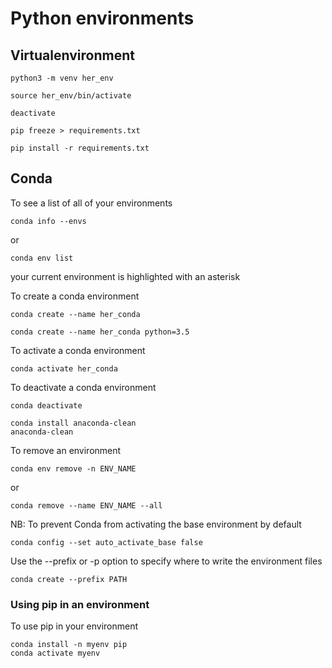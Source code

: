 # Python environments


## Virtualenvironment

```shell
python3 -m venv her_env
```

```shell
source her_env/bin/activate
```

```shell
deactivate
```

```shell
pip freeze > requirements.txt
```

```shell
pip install -r requirements.txt
```

## Conda

To see a list of all of your environments
```shell
conda info --envs
```
or
```shell
conda env list
```
your current environment is highlighted with an asterisk

To create a conda environment
```shell
conda create --name her_conda
```

```shell
conda create --name her_conda python=3.5
```

To activate a conda environment
```shell
conda activate her_conda
```

To deactivate a conda environment
```shell
conda deactivate
```

```shell
conda install anaconda-clean
anaconda-clean
```

To remove an environment
```shell
conda env remove -n ENV_NAME
```
or
```shell
conda remove --name ENV_NAME --all
```

NB: To prevent Conda from activating the base environment by default

```shell
conda config --set auto_activate_base false
```

Use the --prefix or -p option to specify where to write the environment files
```shell
conda create --prefix PATH
```

### Using pip in an environment

To use pip in your environment
```shell
conda install -n myenv pip
conda activate myenv
```
